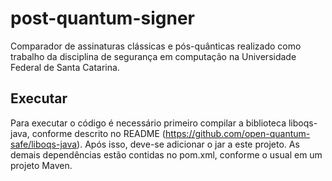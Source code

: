 # post-quantum-signer

Comparador de assinaturas clássicas e pós-quânticas realizado como trabalho da disciplina
de segurança em computação na Universidade Federal de Santa Catarina.

## Executar
Para executar o código é necessário primeiro compilar a biblioteca liboqs-java, conforme descrito no README 
(https://github.com/open-quantum-safe/liboqs-java). Após isso, deve-se adicionar o jar a este projeto. As 
demais dependências estão contidas no pom.xml, conforme o usual em um projeto Maven.
